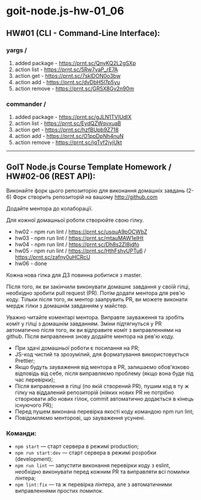 # goit-node.js-hw-01_06

## HW#01 (CLI - Command-Line Interface):

### yargs /

1. added package - https://prnt.sc/QnyKQ2L2gSXp
2. action list - https://prnt.sc/5Rw7vaP_rE7A
3. action get - https://prnt.sc/7sklDON0o3bw
4. action add - https://prnt.sc/dvDbH5l7p5yu
5. action remove - https://prnt.sc/GR5X8Gv2n90m

### commander /

1. added package - https://prnt.sc/gJLN1TVlUdIX
2. action list - https://prnt.sc/EydQZWqvxuaB
3. action get - https://prnt.sc/hzfBUpb9Z718
4. action add - https://prnt.sc/O1ppDpNh4nuN
5. action remove - https://prnt.sc/jqTvf2jyjUkt

---

## GoIT Node.js Course Template Homework / HW#02-06 (REST API):

Виконайте форк цього репозиторію для виконання домашніх завдань (2-6) Форк створить репозиторій на
вашому http://github.com

Додайте ментора до колаборації.

Для кожної домашньої роботи створюйте свою гілку.

- hw02 - npm run lint / https://prnt.sc/usquA9pOCWbZ
- hw03 - npm run lint / https://prnt.sc/mtauMAW1eIHt
- hw04 - npm run lint / https://prnt.sc/Dh8s2ZI8jdfo
- hw05 - npm run lint / https://prnt.sc/HthFshvUPTu6 / https://prnt.sc/zafny0uHCRcU
- hw06 - done

Кожна нова гілка для ДЗ повинна робитися з master.

Після того, як ви закінчили виконувати домашнє завдання у своїй гілці, необхідно зробити pull
request (PR). Потім додати ментора для рев'ю коду. Тільки після того, як ментор заапрувить PR, ви
можете виконати мердж гілки з домашнім завданням у майстер.

Уважно читайте коментарі ментора. Виправте зауваження та зробіть коміт у гілці з домашнім завданням.
Зміни підтягнуться у PR автоматично після того, як ви відправите коміт з виправленнями на github.
Після виправлення знову додайте ментора на рев'ю коду.

- При здачі домашньої роботи є посилання на PR;
- JS-код чистий та зрозумілий, для форматування використовується Prettier;
- Якщо будуть зауваження від ментора в PR, залишаємо обов'язково відповідь від себе, після
  виправляємо проблему (якщо вона буде під час перевірки);
- Після виправлення в гілці (по якій створений PR), пушим код в ту ж гілку на віддалений репозиторій
  (ніяких нових PR не потрібно створювати або нових гілок, commit автоматично додається в кінець
  існуючого PR);
- Перед пушем виконана перевірка якості коду командою npm run lint;
- Повідомляємо менторові, що зауваження усунені.

### Команди:

- `npm start` &mdash; старт сервера в режимі production;
- `npm run start:dev` &mdash; старт сервера в режимі розробки (development);
- `npm run lint` &mdash; запустити виконання перевірки коду з eslint, необхідно виконувати перед
  кожним PR та виправляти всі помилки лінтера;
- `npm lint:fix` &mdash; та ж перевірка лінтера, але з автоматичними виправленнями простих помилок.
